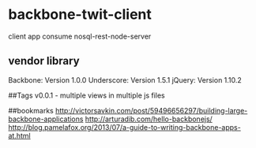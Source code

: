 # backbone-twit-client
client app consume nosql-rest-node-server

## vendor library
Backbone: Version 1.0.0
Underscore: Version 1.5.1
jQuery: Version 1.10.2

##Tags
v0.0.1 - multiple views in multiple js files

##bookmarks
http://victorsavkin.com/post/59496656297/building-large-backbone-applications
http://arturadib.com/hello-backbonejs/
http://blog.pamelafox.org/2013/07/a-guide-to-writing-backbone-apps-at.html